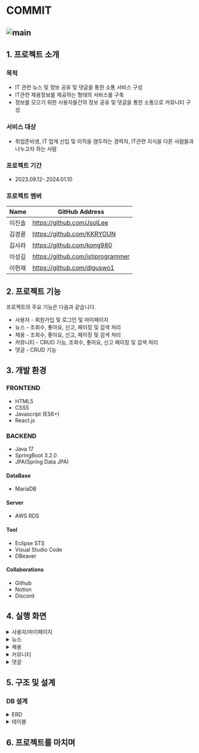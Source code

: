 # COMMIT
![main](https://github.com/JsolLee/commit/assets/28701071/e3f2c91a-b737-404b-8a1c-cbecb1a7262f)
---
## 1. 프로젝트 소개
### 목적 
- IT 관련 뉴스 및 정보 공유 및 댓글을 통한 소통 서비스 구성
- IT관련 채용정보를 제공하는 형태의 서비스를 구축
- 정보를 모으기 위한 사용자들간의 정보 공유 및 댓글을 통한 소통으로 커뮤니티 구성
### 서비스 대상
- 취업준비생, IT 업계 신입 및 이직을 염두하는 경력자, IT관련 지식을 다른 사람들과 나누고자 하는 사람
### 프로젝트 기간
- 2023.09.12-.2024.01.10
### 프로젝트 멤버
|Name|GitHub Address|
|------|---|
|이진솔|https://github.com/JsolLee|
|김경륜|https://github.com/KKRYOUN|
|김사라|https://github.com/kong980|
|이성길|https://github.com/istjprogrammer|
|이현재|https://github.com/dlguswo1|


## 2. 프로젝트 기능
프로젝트의 주요 기능은 다음과 같습니다.
- 사용자 - 회원가입 및 로그인 및 마이페이지
- 뉴스 - 조회수, 좋아요, 신고, 페이징 및 검색 처리
- 채용 - 조회수, 좋아요, 신고, 페이징 및 검색 처리
- 커뮤니티 - CRUD 기능, 조회수, 좋아요, 신고 페이징 및 검색 처리
- 댓글 - CRUD 기능

## 3. 개발 환경
### FRONTEND
- HTML5
- CSS5
- Javascript (ES6+)
- React.js
### BACKEND
- Java 17
- SpringBoot 3.2.0
- JPA(Spring Data JPA)
#### DataBase
- MariaDB
#### Server
- AWS RDS
####  Tool
- Eclipse STS
- Visual Studio Code
- DBeaver
#### Collaborations
- Github
- Notion
- Discord


## 4. 실행 화면
<details>
  <summary>사용자/마이페이지</summary>
  
  - 사용자 로그인 및 회원 가입  
  - 마이페이지  
</details>
<details>
  <summary>뉴스</summary>
  
  - 뉴스 메인
    ![newsmain1](https://github.com/JsolLee/commit/assets/28701071/0e80e9f7-9ad9-437c-8f33-088f2d0eaf6d)
    ![newsmain2](https://github.com/JsolLee/commit/assets/28701071/54b68490-e790-479b-b69f-0d0de57e1d34)
  - 뉴스 리스트
    ![newslist1](https://github.com/JsolLee/commit/assets/28701071/c82c03ff-e7b9-4ff7-901b-d99b3301466b)
    ![newslist2](https://github.com/JsolLee/commit/assets/28701071/6bc71f76-3139-44dd-bad0-11e8a92d877f)
  - 뉴스 상세
    ![newsview1](https://github.com/JsolLee/commit/assets/28701071/ac388baa-5f89-4498-9c05-05b2c2c10e55)
    ![newsview2](https://github.com/JsolLee/commit/assets/28701071/e6ae01a3-b37b-4839-a6ca-13e0549ccc86)
</details>
<details>
  <summary>채용</summary>
  
  - 채용 메인
    ![joblist1](https://github.com/JsolLee/commit/assets/28701071/3246df2f-f3b8-4fe3-9e84-5fe02c6f0f23)
    ![joblist2](https://github.com/JsolLee/commit/assets/28701071/a822c397-f7a0-40ac-9f46-7165af2dfe0b)
  - 채용 상세
    ![jobview1](https://github.com/JsolLee/commit/assets/28701071/491d108a-d82f-42b2-8f16-fb2093e0fef9)
    ![jobview2](https://github.com/JsolLee/commit/assets/28701071/07503b20-48b9-49de-a805-f12a213c7d8e) 
</details>
<details>
  <summary>커뮤니티</summary>
  
  - 커뮤니티 메인
  - 커뮤니티 리스트
  - 채용 상세  
</details>
<details>
  <summary>댓글</summary>
  
  1. 댓글 기능  
</details>

## 5. 구조 및 설계
### DB 설계
<details>
  <summary>ERD</summary>
  
  ![erd](https://github.com/JsolLee/commit/assets/28701071/b5ca98ee-fa0b-410c-9790-c3eab40c7f9a)
</details>
<details>
  <summary>테이블</summary>
  
  - Members
    ![members](https://github.com/JsolLee/commit/assets/28701071/ca48bf86-523d-4f38-95e5-1ef48d81246b)
  - LoginHistory
    ![LoginHistory](https://github.com/JsolLee/commit/assets/28701071/29a60a9b-8c6b-4ea5-8a69-df7ad72535b8)
  - News
    ![News](https://github.com/JsolLee/commit/assets/28701071/7899d137-f4f3-4f7e-ba3c-fad880bfe51d)
  - Job
    ![Job](https://github.com/JsolLee/commit/assets/28701071/79724d7b-f8b2-425e-be5e-631c92275df6)
  - Board
    ![Board](https://github.com/JsolLee/commit/assets/28701071/ef80c34d-959c-49dc-af58-51ce375e822f)
  - BoardFile
    ![BoardFile](https://github.com/JsolLee/commit/assets/28701071/097bafba-fbd7-4c91-b52d-2a0e4709084b)
  - Comment
    ![Comment](https://github.com/JsolLee/commit/assets/28701071/ff17dc80-ddae-4290-a2bc-56b5549bc4aa)
  - Like  
    ![Like](https://github.com/JsolLee/commit/assets/28701071/ee0a7d87-8d25-479d-9269-663ebb2d70fe)
  - Scarp
    ![scrap](https://github.com/JsolLee/commit/assets/28701071/e7e1c29b-e765-4a7d-a0df-e6c41d08a976)
  - Report
    ![Report1](https://github.com/JsolLee/commit/assets/28701071/8f7e09f3-1ee9-4d27-ba95-4b2dcbd05de2)
   ![Report2](https://github.com/JsolLee/commit/assets/28701071/16f342c4-3bcf-47d1-bd3e-0ffa94f3f53b) 
  
</details>


## 6. 프로젝트를 마치며



